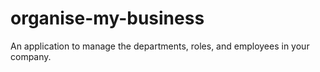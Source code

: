 # organise-my-business
An application to manage the departments, roles, and employees in your company.
